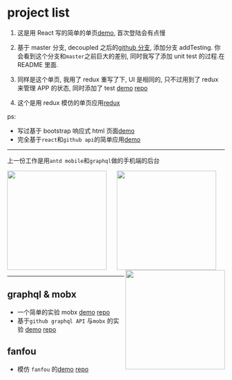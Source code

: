 # project list

1. 这是用 React 写的简单的单页[demo](https://react-github-popular.netlify.com/), 首次登陆会有点慢

2. 基于 master 分支, decoupled 之后的[github 分支](https://github.com/liuuu/react-github/tree/addTesting), 添加分支 addTesting. 你会看到这个分支和`master`之前巨大的差别, 同时我写了添加 unit test 的过程.在 README 里面.

3. 同样是这个单页, 我用了 redux 重写了下, UI 是相同的, 只不过用到了 redux 来管理 APP 的状态, 同时添加了 test [demo](https://redux-github.netlify.com/) [repo](https://github.com/liuuu/redux-github)

4. 这个是用 redux 模仿的单页应用[redux](https://tycoon-carol-63362.netlify.com/)

ps:

* 写过基于 bootstrap 响应式 html 页面[demo](https://monk-ant-68277.netlify.com/)
* 完全基于`react`和`github api`的简单应用[demo](https://gitbattle.netlify.com/)

---

上一份工作是用`antd mobile`和`graphql`做的手机端的后台

<div align="center">
<img align="left" width="230" src="http://osnwxca87.bkt.clouddn.com/IMG_0477.PNG">
<img align="center" width="230" src="http://osnwxca87.bkt.clouddn.com/IMG_0478.PNG">
<img align="right" width="230" src="http://osnwxca87.bkt.clouddn.com/IMG_0732.PNG">
</div>

---

## graphql & mobx

* 一个简单的实验 mobx [demo](https://liuuu.github.io/create-react-app-with-mobx/) [repo](https://github.com/liuuu/create-react-app-with-mobx)
* 基于`github graphql API` 与`mobx` 的实验 [demo](http://github-graphql.surge.sh/) [repo](https://github.com/liuuu/github_graphql/tree/02_github_endpoint)

## fanfou

* 模仿 `fanfou` 的[demo](http://fanfou.surge.sh) [repo](https://github.com/liuuu/fanfou_client)
